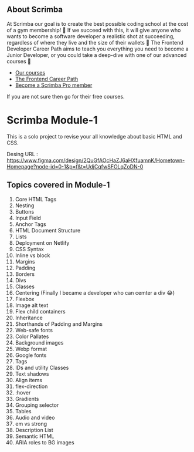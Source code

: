 ## About Scrimba

At Scrimba our goal is to create the best possible coding school at the cost of a gym membership! 💜
If we succeed with this, it will give anyone who wants to become a software developer a realistic shot at succeeding, regardless of where they live and the size of their wallets 🎉
The Frontend Developer Career Path aims to teach you everything you need to become a Junior Developer, or you could take a deep-dive with one of our advanced courses 🚀

- [Our courses](https://scrimba.com/allcourses)
- [The Frontend Career Path](https://scrimba.com/learn/frontend)
- [Become a Scrimba Pro member](https://scrimba.com/pricing)

If you are not sure then go for their free courses.

# Scrimba Module-1

This is a solo project to revise your all knowledge about basic HTML and CSS.

Desing URL : https://www.figma.com/design/2QuGfAOcHaZJ6aHXfuamnK/Hometown-Homepage?node-id=0-1&p=f&t=UdjCqfwSFOLqZoDN-0

## Topics covered in Module-1

1. Core HTML Tags
2. Nesting
3. Buttons
4. Input Field
5. Anchor Tags
6. HTML Document Structure
7. Lists
8. Deployment on Netlify
9. CSS Syntax
10. Inline vs block
11. Margins
12. Padding
13. Borders
14. Divs
15. Classes
16. Centering (Finally I became a developer who can cemter a div 😂)
17. Flexbox
18. Image alt text
19. Flex child containers
20. Inheritance
21. Shorthands of Padding and Margins
22. Web-safe fonts
23. Color Pallates
24. Background images
25. Webp format
26. Google fonts
27. <span> Tags
28. IDs and utility Classes
29. Text shadows
30. Align items
31. flex-direction
32. :hover
33. Gradients
34. Grouping selector
35. Tables
36. Audio and video
37. em vs strong
38. Description List
39. Semantic HTML
40. ARIA roles to BG images
